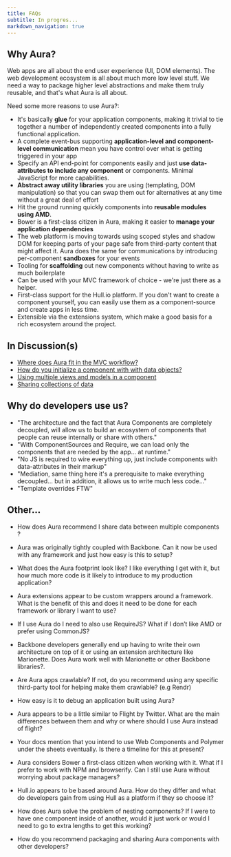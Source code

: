 ```yaml
---
title: FAQs
subtitle: In progres...
markdown_navigation: true
---
```


## Why Aura?

Web apps are all about the end user experience (UI, DOM elements). The web development ecosystem is all about much more low level stuff. We need a way to package higher level abstractions and make them truly reusable, and that's what Aura is all about.

Need some more reasons to use Aura?:

* It's basically **glue** for your application components, making it trivial to tie together a number of independently created components into a fully functional application.
* A complete event-bus supporting **application-level and component-level communication** mean you have control over what is getting triggered in your app
* Specify an API end-point for components easily and just **use data-attributes to include any component** or components. Minimal JavaScript for more capabilities.
* **Abstract away utility libraries** you are using (templating, DOM manipulation) so that you can swap them out for alternatives at any time without a great deal of effort
* Hit the ground running quickly components into **reusable modules using AMD**.
* Bower is a first-class citizen in Aura, making it easier to **manage your application dependencies**
* The web platform is moving towards using scoped styles and shadow DOM for keeping parts of your page safe from third-party content that might affect it. Aura does the same for communications by introducing per-component **sandboxes** for your events
* Tooling for **scaffolding** out new components without having to write as much boilerplate
* Can be used with your MVC framework of choice - we're just there as a helper.
* First-class support for the Hull.io platform. If you don't want to create a component yourself, you can easily use them as a component-source and create apps in less time.
* Extensible via the extensions system, which make a good basis for a rich ecosystem around the project.

## In Discussion(s)

* [Where does Aura fit in the MVC workflow?](https://github.com/aurajs/aura/issues/223)
* [How do you initialize a component with with data objects?](https://github.com/aurajs/aura/issues/222)
* [Using multiple views and models in a component](https://github.com/aurajs/aura/issues/224)
* [Sharing collections of data](https://github.com/karlwestin/aura-example)


## Why do developers use us?

* "The architecture and the fact that Aura Components are completely decoupled, will allow us to build an ecosystem of components that people can reuse internally or share with others."
* "With ComponentSources and Require, we can load only the components that are needed by the app... at runtime."
* "No JS is required to wire everything up, just include components with data-attributes in their markup"
* "Mediation, same thing here it's a prerequisite to make everything decoupled... but in addition, it allows us to write much less code..."
* "Template overrides FTW"


## Other...

* How does Aura recommend I share data between multiple components ?

* Aura was originally tightly coupled with Backbone. Can it now be used with any framework and just how easy is this to setup?

* What does the Aura footprint look like? I like everything I get with it, but how much more code is it likely to introduce to my production application? 

* Aura extensions appear to be custom wrappers around a framework. What is the benefit of this and does it need to be done for each framework or library I want to use?

* If I use Aura do I need to also use RequireJS? What if I don’t like AMD or prefer using CommonJS?

* Backbone developers generally end up having to write their own architecture on top of it or using an extension architecture like Marionette. Does Aura work well with Marionette or other Backbone libraries?. 

* Are Aura apps crawlable? If not, do you recommend using any specific third-party tool for helping make them crawlable? (e.g Rendr)

* How easy is it to debug an application built using Aura?

* Aura appears to be a little similar to Flight by Twitter. What are the main differences between them and why or where should I use Aura instead of flight?

* Your docs mention that you intend to use Web Components and Polymer under the sheets eventually. Is there a timeline for this at present?

* Aura considers Bower a first-class citizen when working with it. What if I prefer to work with NPM and browserify. Can I still use Aura without worrying about package managers?

* Hull.io appears to be based around Aura. How do they differ and what do developers gain from using Hull as a platform if they so choose it?

* How does Aura solve the problem of nesting components? If I were to have one component inside of another, would it just work or would I need to go to extra lengths to get this working? 

* How do you recommend packaging and sharing Aura components with other developers?
